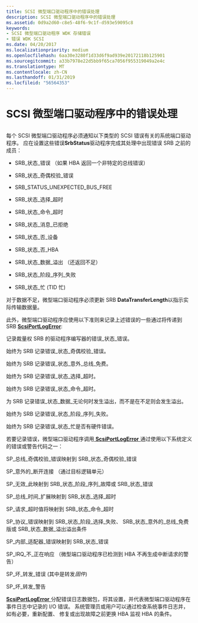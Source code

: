 ```yaml
---
title: SCSI 微型端口驱动程序中的错误处理
description: SCSI 微型端口驱动程序中的错误处理
ms.assetid: 0d9a2d60-c8e5-48f6-9c1f-d593e59095c8
keywords:
- SCSI 微型端口驱动程序 WDK 存储错误
- 错误 WDK SCSI
ms.date: 04/20/2017
ms.localizationpriority: medium
ms.openlocfilehash: 6aa30e3280f1d33d6f9ad939e20172118b125901
ms.sourcegitcommit: a33b7978e22d5bb9f65ca7056f955319049a2e4c
ms.translationtype: MT
ms.contentlocale: zh-CN
ms.lasthandoff: 01/31/2019
ms.locfileid: "56564353"
---
```

# <a name="error-handling-in-scsi-miniport-drivers"></a>SCSI 微型端口驱动程序中的错误处理


## <span id="ddk_error_handling_in_scsi_miniport_drivers_kg"></span><span id="DDK_ERROR_HANDLING_IN_SCSI_MINIPORT_DRIVERS_KG"></span>


每个 SCSI 微型端口驱动程序必须通知以下类型的 SCSI 错误有关的系统端口驱动程序。 应在设置这些错误**SrbStatus**驱动程序完成其处理中出现错误 SRB 之前的成员：

-   SRB\_状态\_错误 （如果 HBA 返回一个非特定的总线错误）

-   SRB\_状态\_奇偶校验\_错误

-   SRB\_STATUS\_UNEXPECTED\_BUS\_FREE

-   SRB\_状态\_选择\_超时

-   SRB\_状态\_命令\_超时

-   SRB\_状态\_消息\_已拒绝

-   SRB\_状态\_否\_设备

-   SRB\_状态\_否\_HBA

-   SRB\_状态\_数据\_溢出 （还返回不足）

-   SRB\_状态\_阶段\_序列\_失败

-   SRB\_状态\_忙 (TID 忙)

对于数据不足，微型端口驱动程序必须更新 SRB **DataTransferLength**以指示实际传输数据量。

此外，微型端口驱动程序应使用以下准则来记录上述错误的一些通过将传递到 SRB [ **ScsiPortLogError**](https://msdn.microsoft.com/library/windows/hardware/ff564652):

记录裁量权 SRB 的驱动程序编写器的错误\_状态\_错误。

始终为 SRB 记录错误\_状态\_奇偶校验\_错误。

始终为 SRB 记录错误\_状态\_意外\_总线\_免费。

始终为 SRB 记录错误\_状态\_选择\_超时。

始终为 SRB 记录错误\_状态\_命令\_超时。

为 SRB 记录错误\_状态\_数据\_无论何时发生溢出，而不是在不足则会发生溢出。

始终为 SRB 记录错误\_状态\_阶段\_序列\_失败。

始终为 SRB 记录错误\_状态\_忙是否有硬件错误。

若要记录错误，微型端口驱动程序调用[ **ScsiPortLogError** ](https://msdn.microsoft.com/library/windows/hardware/ff564652)通过使用以下系统定义的错误或警告代码之一：

SP\_总线\_奇偶校验\_错误映射到 SRB\_状态\_奇偶校验\_错误

SP\_意外的\_断开连接 （通过目标逻辑单元）

SP\_无效\_此映射到 SRB\_状态\_阶段\_序列\_故障或 SRB\_状态\_错误

SP\_总线\_时间\_扩展映射到 SRB\_状态\_选择\_超时

SP\_请求\_超时值将映射到 SRB\_状态\_命令\_超时

SP\_协议\_错误映射到 SRB\_状态\_阶段\_选择\_失败、 SRB\_状态\_意外的\_总线\_免费版或 SRB\_状态\_数据\_溢出溢出条件

SP\_内部\_适配器\_错误映射到 SRB\_状态\_错误

SP\_IRQ\_不\_正在响应 （微型端口驱动程序已检测到 HBA 不再生成中断请求的警告）

SP\_坏\_转发\_错误 (其中是转发*固件*)

SP\_坏\_转发\_警告

[**ScsiPortLogError** ](https://msdn.microsoft.com/library/windows/hardware/ff564652)分配错误日志数据包，将其设置，并代表微型端口驱动程序在事件日志中记录的 I/O 错误。 系统管理员或用户可以通过检查系统事件日志并，如有必要，重新配置、 修复或出现故障之前更换 HBA 监视 HBA 的条件。

 

 





